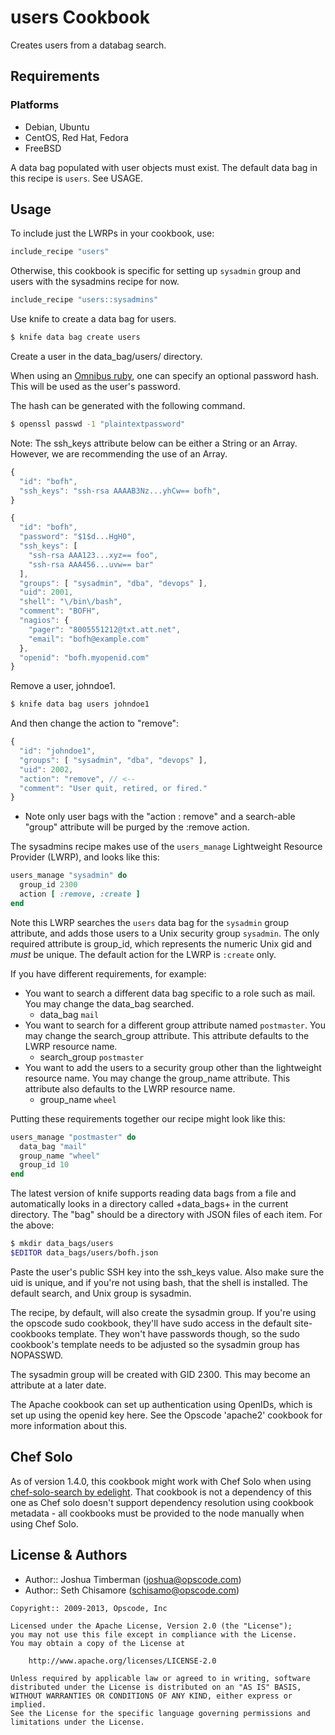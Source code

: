 users Cookbook
==============
Creates users from a databag search.


Requirements
------------
### Platforms
- Debian, Ubuntu
- CentOS, Red Hat, Fedora
- FreeBSD

A data bag populated with user objects must exist. The default data
bag in this recipe is `users`. See USAGE.


Usage
-----
To include just the LWRPs in your cookbook, use:

```ruby
include_recipe "users"
```

Otherwise, this cookbook is specific for setting up `sysadmin` group and users with the sysadmins recipe for now.

```ruby
include_recipe "users::sysadmins"
```

Use knife to create a data bag for users.

```bash
$ knife data bag create users
```

Create a user in the data_bag/users/ directory.

When using an [Omnibus ruby](http://tickets.opscode.com/browse/CHEF-2848), one can specify an optional password hash. This will be used as the user's password.

The hash can be generated with the following command.

```bash
$ openssl passwd -1 "plaintextpassword"
```

Note: The ssh_keys attribute below can be either a String or an Array. However, we are recommending the use of an Array.

```javascript
{
  "id": "bofh",
  "ssh_keys": "ssh-rsa AAAAB3Nz...yhCw== bofh",
}
```

```javascript
{
  "id": "bofh",
  "password": "$1$d...HgH0",
  "ssh_keys": [
    "ssh-rsa AAA123...xyz== foo",
    "ssh-rsa AAA456...uvw== bar"
  ],
  "groups": [ "sysadmin", "dba", "devops" ],
  "uid": 2001,
  "shell": "\/bin\/bash",
  "comment": "BOFH",
  "nagios": {
    "pager": "8005551212@txt.att.net",
    "email": "bofh@example.com"
  },
  "openid": "bofh.myopenid.com"
}
```

Remove a user, johndoe1.

```bash
$ knife data bag users johndoe1
```

And then change the action to "remove":

```javascript
{
  "id": "johndoe1",
  "groups": [ "sysadmin", "dba", "devops" ],
  "uid": 2002,
  "action": "remove", // <--
  "comment": "User quit, retired, or fired."
}
```

* Note only user bags with the "action : remove" and a search-able "group" attribute will be purged by the :remove action.

The sysadmins recipe makes use of the `users_manage` Lightweight Resource Provider (LWRP), and looks like this:

```ruby
users_manage "sysadmin" do
  group_id 2300
  action [ :remove, :create ]
end
```

Note this LWRP searches the `users` data bag for the `sysadmin` group attribute, and adds those users to a Unix security group `sysadmin`. The only required attribute is group_id, which represents the numeric Unix gid and *must* be unique. The default action for the LWRP is `:create` only.

If you have different requirements, for example:

 * You want to search a different data bag specific to a role such as
   mail. You may change the data_bag searched.
   - data_bag `mail`
 * You want to search for a different group attribute named
   `postmaster`. You may change the search_group attribute. This
   attribute defaults to the LWRP resource name.
   - search_group `postmaster`
 * You want to add the users to a security group other than the
   lightweight resource name. You may change the group_name attribute.
   This attribute also defaults to the LWRP resource name.
   - group_name `wheel`

Putting these requirements together our recipe might look like this:

```ruby
users_manage "postmaster" do
  data_bag "mail"
  group_name "wheel"
  group_id 10
end
```

The latest version of knife supports reading data bags from a file and automatically looks in a directory called +data_bags+ in the current directory. The "bag" should be a directory with JSON files of each item. For the above:

```bash
$ mkdir data_bags/users
$EDITOR data_bags/users/bofh.json
```

Paste the user's public SSH key into the ssh_keys value. Also make sure the uid is unique, and if you're not using bash, that the shell is installed. The default search, and Unix group is sysadmin.

The recipe, by default, will also create the sysadmin group. If you're using the opscode sudo cookbook, they'll have sudo access in the default site-cookbooks template. They won't have passwords though, so the sudo cookbook's template needs to be adjusted so the sysadmin group has NOPASSWD.

The sysadmin group will be created with GID 2300. This may become an attribute at a later date.

The Apache cookbook can set up authentication using OpenIDs, which is set up using the openid key here. See the Opscode 'apache2' cookbook for more information about this.


Chef Solo
---------
As of version 1.4.0, this cookbook might work with Chef Solo when using [chef-solo-search by edelight](https://github.com/edelight/chef-solo-search). That cookbook is not a dependency of this one as Chef solo doesn't support dependency resolution using cookbook metadata - all cookbooks must be provided to the node manually when using Chef Solo.


License & Authors
-----------------
- Author:: Joshua Timberman (<joshua@opscode.com>)
- Author:: Seth Chisamore (<schisamo@opscode.com>)

```text
Copyright:: 2009-2013, Opscode, Inc

Licensed under the Apache License, Version 2.0 (the "License");
you may not use this file except in compliance with the License.
You may obtain a copy of the License at

    http://www.apache.org/licenses/LICENSE-2.0

Unless required by applicable law or agreed to in writing, software
distributed under the License is distributed on an "AS IS" BASIS,
WITHOUT WARRANTIES OR CONDITIONS OF ANY KIND, either express or implied.
See the License for the specific language governing permissions and
limitations under the License.
```
